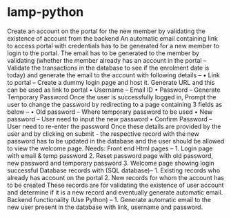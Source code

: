 # lamp-python
Create an account on the portal for the new member by validating the existence of account from the backend
An automatic email containing link to access portal with credentials has to be generated for a new member to login to the portal. The email has to be generated to the member by validating (whether the member already has an account in the portal – Validate the transactions in the database to see if the enrolment date is today) and generate the email to the account with following details –
    • Link to portal – Create a dummy login page and host it. Generate URL and this can be used as link to portal
    • Username – Email ID
    • Password – Generate Temporary Password
Once the user is successfully logged in, Prompt the user to change the password by redirecting to a page containing 3 fields as below –
    • Old password – Where temporary password to be used
    • New password – User need to input the new password
    • Confirm Password – User need to re-enter the password
Once these details are provided by the user and by clicking on submit - the respective record with the new password has to be updated in the database and the user should be allowed to view the welcome page.
Needs:
Front end Html pages –
    1. Login page with email & temp password
    2. Reset password page with old password, new password and temporary password
    3. Welcome page showing login successful
Database records with (SQL database)–
    1. Existing records who already has account on the portal
    2. New records for whom the account has to be created
These records are for validating the existence of user account and determine if it is a new record and eventually generate automatic email.
Backend functionality (Use Python) –
    1. Generate automatic email to the new user present in the database with link, username and password.



